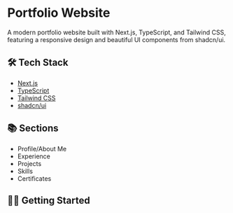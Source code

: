 # Portfolio Website

A modern portfolio website built with Next.js, TypeScript, and Tailwind CSS, featuring a responsive design and beautiful UI components from shadcn/ui.

## 🛠️ Tech Stack

- [Next.js](https://nextjs.org/)
- [TypeScript](https://www.typescriptlang.org/)
- [Tailwind CSS](https://tailwindcss.com/)
- [shadcn/ui](https://ui.shadcn.com/)

## 📚 Sections

- Profile/About Me
- Experience
- Projects
- Skills
- Certificates

## 🏃‍♂️ Getting Started
